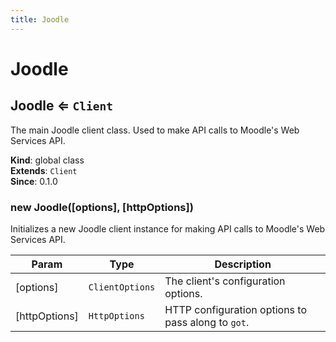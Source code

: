 ```yaml
---
title: Joodle
---
```


# Joodle

<a name="Joodle"></a>

## Joodle ⇐ <code>Client</code>
The main Joodle client class. Used to make API calls to Moodle's Web Services API.

**Kind**: global class  
**Extends**: <code>Client</code>  
**Since**: 0.1.0  
<a name="new_Joodle_new"></a>

### new Joodle([options], [httpOptions])
Initializes a new Joodle client instance for making API calls to Moodle's Web Services API.


| Param | Type | Description |
| --- | --- | --- |
| [options] | <code>ClientOptions</code> | The client's configuration options. |
| [httpOptions] | <code>HttpOptions</code> | HTTP configuration options to pass                                      along to `got`. |


